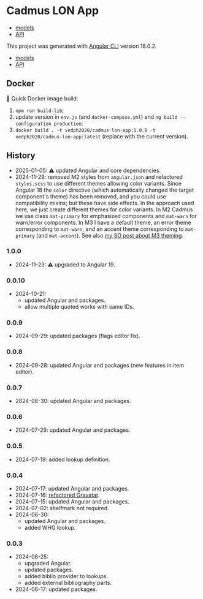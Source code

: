 # Cadmus LON App

- [models](https://github.com/vedph/cadmus-lon)
- [API](https://github.com/vedph/cadmus-lon-api)

This project was generated with [Angular CLI](https://github.com/angular/angular-cli) version 18.0.2.

- [models](https://github.com/vedph/cadmus-lon)
- [API](https://github.com/vedph/cadmus-lon-api)

## Docker

🐋 Quick Docker image build:

1. `npm run build-lib`;
2. update version in `env.js` (and `docker-compose.yml`) and `ng build --configuration production`;
3. `docker build . -t vedph2020/cadmus-lon-app:1.0.0 -t vedph2020/cadmus-lon-app:latest` (replace with the current version).

## History

- 2025-01-05: ⚠️ updated Angular and core dependencies.
- 2024-11-29: removed M2 styles from `angular.json` and refactored `styles.scss` to use different themes allowing color variants. Since Angular 18 the `color` directive (which automatically changed the target component's theme) has been removed, and you could use compatibility mixins; but these have side effects. In the approach used here, we just create different themes for color variants. In M2 Cadmus we use class `mat-primary` for emphasized components and `mat-warn` for warn/error components. In M3 I have a default theme, an error theme corresponding to `mat-warn`, and an accent theme corresponding to `mat-primary` (and `mat-accent`). See also [my SO post about M3 theming](https://stackoverflow.com/questions/79230742/proper-angular-material-v3-theming).

### 1.0.0

- 2024-11-23: ⚠️ upgraded to Angular 19.

### 0.0.10

- 2024-10-21:
  - updated Angular and packages.
  - allow multiple quoted works with same IDs.

### 0.0.9

- 2024-09-29: updated packages (flags editor fix).

### 0.0.8

- 2024-09-28: updated Angular and packages (new features in item editor).

### 0.0.7

- 2024-08-30: updated Angular and packages.

### 0.0.6

- 2024-07-29: updated Angular and packages.

### 0.0.5

- 2024-07-19: added lookup definition.

### 0.0.4

- 2024-07-17: updated Angular and packages.
- 2024-07-16: [refactored Gravatar](https://myrmex.github.io/overview/cadmus/dev/history/f-gravatar/).
- 2024-07-15: updated Angular and packages.
- 2024-07-02: shelfmark not required.
- 2024-06-30:
  - updated Angular and packages.
  - added WHG lookup.

### 0.0.3

- 2024-06-25:
  - upgraded Angular.
  - updated packages.
  - added biblio provider to lookups.
  - added external bibliography parts.
- 2024-06-17: updated packages.
